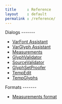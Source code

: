 ```yaml
---
title     : Reference
layout    : default
permalink : /reference/
---
```


<div class='row'>
<div class='col' markdown='1'>
Dialogs
-------

- [VarFont Assistant](varfont-assistant)
- [VarGlyph Assistant](varglyph-assistant)
- [Measurements](measurements)
- [GlyphValidator](glyph-validator)
- [SourceValidator](source-validator)
- [GlyphSetProofer](glyphset-proofer)
- [TempEdit](temp-edit)
- [TempGlyphs](temp-glyphs)
</div>
<div class='col' markdown='1'>
Formats
-------

- [Measurements format](measurements-format)
</div>
</div>

